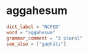 # aggahesum

``` toml
dict_label = "NCPED"
word = "aggahesum"
grammar_comment = "3 plural"
see_also = ["gaṇhāti"]
```


